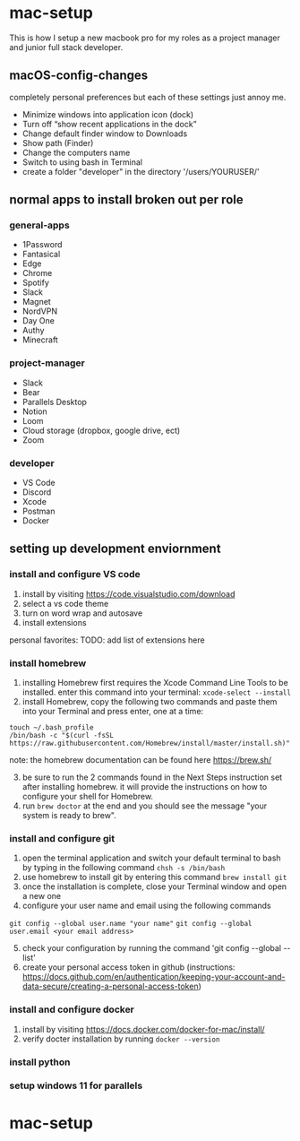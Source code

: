 # mac-setup

This is how I setup a new macbook pro for my roles as a project manager and junior full stack developer.

## macOS-config-changes
completely personal preferences but each of these settings just annoy me.

- Minimize windows into application icon (dock)
- Turn off “show recent applications in the dock”
- Change default finder window to Downloads
- Show path (Finder)
- Change the computers name
- Switch to using bash in Terminal
- create a folder "developer" in the directory '/users/YOURUSER/'

## normal apps to install broken out per role

### general-apps
- 1Password
- Fantasical
- Edge
- Chrome
- Spotify
- Slack
- Magnet
- NordVPN
- Day One
- Authy
- Minecraft

### project-manager 
- Slack
- Bear
- Parallels Desktop
- Notion
- Loom
- Cloud storage (dropbox, google drive, ect)
- Zoom

### developer
- VS Code
- Discord
- Xcode
- Postman
- Docker

## setting up development enviornment

### install and configure VS code
1. install by visiting https://code.visualstudio.com/download
2. select a vs code theme 
3. turn on word wrap and autosave
4. install extensions

personal favorites:
TODO: add list of extensions here

### install homebrew
1. installing Homebrew first requires the Xcode Command Line Tools to be installed. enter this command into your terminal: ```xcode-select --install```
2. install Homebrew, copy the following two commands and paste them into your Terminal and press enter, one at a time:

```
touch ~/.bash_profile
/bin/bash -c "$(curl -fsSL https://raw.githubusercontent.com/Homebrew/install/master/install.sh)"
```
note: the homebrew documentation can be found here https://brew.sh/

3. be sure to run the 2 commands found in the Next Steps instruction set after installing homebrew. it will provide the instructions on how to configure your shell for Homebrew.
4. run ```brew doctor``` at the end and you should see the message "your system is ready to brew". 

### install and configure git
1. open the terminal application and switch your default terminal to bash by typing in the following command ```chsh -s /bin/bash```
2. use homebrew to install git by entering this command ```brew install git```
3. once the installation is complete, close your Terminal window and open a new one
4. configure your user name and email using the following commands

```git config --global user.name "your name"```
```git config --global user.email <your email address>```

5. check your configuration by running the command 'git config --global --list'
6. create your personal access token in github (instructions: https://docs.github.com/en/authentication/keeping-your-account-and-data-secure/creating-a-personal-access-token)

### install and configure docker
1. install by visiting https://docs.docker.com/docker-for-mac/install/
2. verify docter installation by running ```docker --version```

### install python

### setup windows 11 for parallels
# mac-setup
